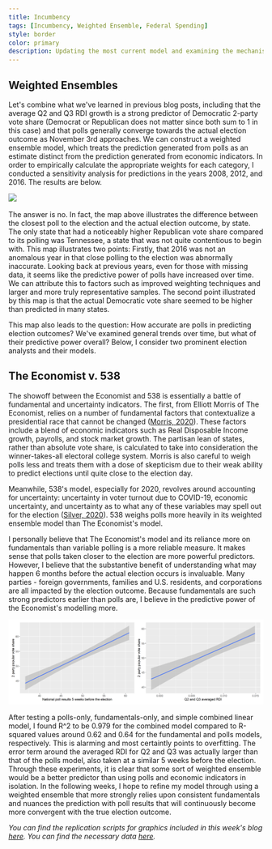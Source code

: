 ```yaml
---
title: Incumbency
tags: [Incumbency, Weighted Ensemble, Federal Spending]
style: border
color: primary
description: Updating the most current model and examining the mechanisms through which incumbency may affect the incumbent party's 2-party vote share.
---
```


## Weighted Ensembles
Let's combine what we've learned in previous blog posts, including that the average Q2 and Q3 RDI growth is a strong predictor of Democratic 2-party vote share (Democrat or Republican does not matter since both sum to 1 in this case) and that polls generally converge towards the actual election outcome as November 3rd approaches. We can construct a weighted ensemble model, which treats the prediction generated from polls as an estimate distinct from the prediction generated from economic indicators. In order to empirically calculate the appropriate weights for each category, I conducted a sensitivity analysis for predictions in the years 2008, 2012, and 2016. The results are below.

![](../figures/wt_gt.png)

The answer is no. In fact, the map above illustrates the difference between the closest poll to the election and the actual election outcome, by state. The only state that had a noticeably higher Republican vote share compared to its polling was Tennessee, a state that was not quite contentious to begin with. This map illustrates two points: Firstly, that 2016 was not an anomalous year in that close polling to the election was abnormally inaccurate. Looking back at previous years, even for those with missing data, it seems like the predictive power of polls have increased over time. We can attribute this to factors such as improved weighting techniques and larger and more truly representative samples. The second point illustrated by this map is that the actual Democratic vote share seemed to be higher than predicted in many states.

This map also leads to the question: How accurate are polls in predicting election outcomes? We've examined general trends over time, but what of their predictive power overall? Below, I consider two prominent election analysts and their models.

## The Economist v. 538
The showoff between the Economist and 538 is essentially a battle of fundamental and uncertainty indicators. The first, from Elliott Morris of The Economist, relies on a number of fundamental factors that contextualize a presidential race that cannot be changed ([Morris, 2020](https://projects.economist.com/us-2020-forecast/president/how-this-works)). These factors include a blend of economic indicators such as Real Disposable Income growth, payrolls, and stock market growth. The partisan lean of states, rather than absolute vote share, is calculated to take into consideration the winner-takes-all electoral college system. Morris is also careful to weigh polls less and treats them with a dose of skepticism due to their weak ability to predict elections until quite close to the election day.

Meanwhile, 538's model, especially for 2020, revolves around accounting for uncertainty: uncertainty in voter turnout due to COVID-19, economic uncertainty, and uncertainty as to what any of these variables may spell out for the election ([Silver, 2020](https://fivethirtyeight.com/features/how-fivethirtyeights-2020-presidential-forecast-works-and-whats-different-because-of-covid-19/)). 538 weighs polls more heavily in its weighted ensemble model than The Economist's model.

I personally believe that The Economist's model and its reliance more on fundamentals than variable polling is a more reliable measure. It makes sense that polls taken closer to the election are more powerful predictors. However, I believe that the substantive benefit of understanding what may happen 6 months before the actual election occurs is invaluable. Many parties - foreign governments, families and U.S. residents, and corporations are all impacted by the election outcome. Because fundamentals are such strong predictors earlier than polls are, I believe in the predictive power of the Economist's modelling more.

![](../figures/pnf.png)

After testing a polls-only, fundamentals-only, and simple combined linear model, I found R^2 to be 0.979 for the combined model compared to R-squared values around 0.62 and 0.64 for the fundamental and polls models, respectively. This is alarming and most certaintly points to overfitting. The error term around the averaged RDI for Q2 and Q3 was actually larger than that of the polls model, also taken at a similar 5 weeks before the election. Through these experiments, it is clear that some sort of weighted ensemble would be a better predictor than using polls and economic indicators in isolation. In the following weeks, I hope to refine my model through using a weighted ensemble that more strongly relies upon consistent fundamentals and nuances the prediction with poll results that will continuously become more convergent with the true election outcome.



*You can find the replication scripts for graphics included in this week's blog [here](https://github.com/caievelyn/election-analytics/blob/master/scripts/2019_09_27_script.R). You can find the necessary data [here](https://github.com/caievelyn/election-analytics/tree/master/data).*
